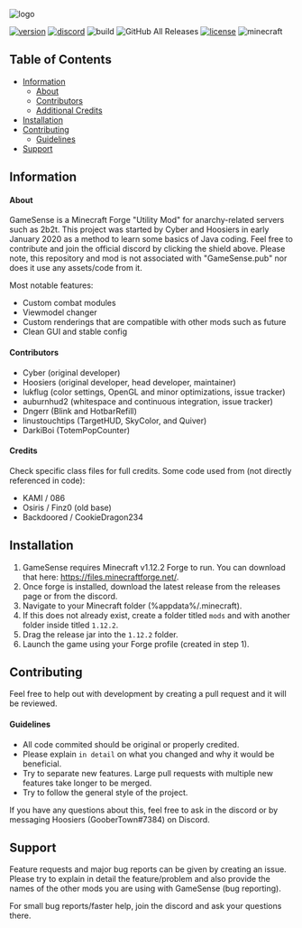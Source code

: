 <!-- PROJECT TITLE -->
![logo](https://github.com/IUDevman/gamesense-client/blob/master/src/main/resources/assets/gamesense/gamesense.png)


<!-- PROJECT SHIELDS -->
[![version](https://img.shields.io/badge/Version-2.2.1-green.svg)](https://github.com/IUDevman/gamesense-client/releases/latest)
[![discord](https://img.shields.io/badge/Discord-xfgPw63-8080c0)](https://discord.gg/xfgPw63)
![build](https://github.com/IUDevman/gamesense-master/workflows/Java%20CI%20with%20Gradle/badge.svg)
![GitHub All Releases](https://img.shields.io/github/downloads/IUDevman/gamesense-client/total)
[![license](https://img.shields.io/badge/License-GPL_v3.0-white.svg)](https://github.com/lukflug/gamesense-client/blob/master/LICENSE)
![minecraft](https://img.shields.io/badge/Minecraft-1.12.2-blue.svg)


<!-- TABLE OF CONTENTS -->
## Table of Contents
* [Information](#Information)
    * [About](#About)
    * [Contributors](#Contributors)
    * [Additional Credits](#Credits)
* [Installation](#Installation)
* [Contributing](#Contributing)
    * [Guidelines](#Guidelines)
* [Support](#Support)


<!-- INFORMATION -->
## Information

#### About
GameSense is a Minecraft Forge "Utility Mod" for anarchy-related servers such as 2b2t. 
This project was started by Cyber and Hoosiers in early January 2020 as a method to learn some basics of Java coding.
Feel free to contribute and join the official discord by clicking the shield above.
Please note, this repository and mod is not associated with "GameSense.pub" nor does it use any assets/code from it.

Most notable features:
* Custom combat modules
* Viewmodel changer
* Custom renderings that are compatible with other mods such as future
* Clean GUI and stable config

#### Contributors
* Cyber (original developer)
* Hoosiers (original developer, head developer, maintainer)
* lukflug (color settings, OpenGL and minor optimizations, issue tracker)
* auburnhud2 (whitespace and continuous integration, issue tracker)
* Dngerr (Blink and HotbarRefill)
* linustouchtips (TargetHUD, SkyColor, and Quiver)
* DarkiBoi (TotemPopCounter)

#### Credits
Check specific class files for full credits.
Some code used from (not directly referenced in code):
* KAMI / 086
* Osiris / Finz0 (old base)
* Backdoored / CookieDragon234


<!-- INSTALLATION -->
## Installation
1. GameSense requires Minecraft v1.12.2 Forge to run. You can download that here: https://files.minecraftforge.net/.
2. Once forge is installed, download the latest release from the releases page or from the discord.
3. Navigate to your Minecraft folder (%appdata%/.minecraft).
4. If this does not already exist, create a folder titled `mods` and with another folder inside titled `1.12.2`.
5. Drag the release jar into the `1.12.2` folder.
6. Launch the game using your Forge profile (created in step 1).

<!-- CONTRIBUTING -->
## Contributing
Feel free to help out with development by creating a pull request and it will be reviewed.

#### Guidelines
* All code commited should be original or properly credited.
* Please explain `in detail` on what you changed and why it would be beneficial.
* Try to separate new features. Large pull requests with multiple new features take longer to be merged.
* Try to follow the general style of the project.

If you have any questions about this, feel free to ask in the discord or by messaging Hoosiers (GooberTown#7384) on Discord.


<!-- SUPPORT -->
## Support
Feature requests and major bug reports can be given by creating an issue. 
Please try to explain in detail the feature/problem and also provide the names of the other mods you are using with GameSense (bug reporting).

For small bug reports/faster help, join the discord and ask your questions there.
